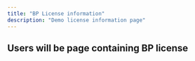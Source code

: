 ```yaml
---
title: "BP License information"
description: "Demo license information page"
---
```


<h2>Users will be page containing BP license</h2>